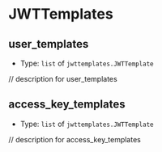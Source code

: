 
JWTTemplates
============



user_templates
--------------

- Type: `list` of `jwttemplates.JWTTemplate` 

// description for user_templates



access_key_templates
--------------------

- Type: `list` of `jwttemplates.JWTTemplate` 

// description for access_key_templates
